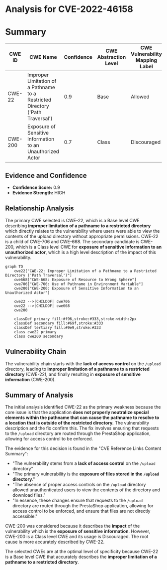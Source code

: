 # Analysis for CVE-2022-46158

# Summary
| CWE ID | CWE Name | Confidence | CWE Abstraction Level | CWE Vulnerability Mapping Label | CWE-Vulnerability Mapping Notes |
|---|---|---|---|---|---|
| CWE-22 | Improper Limitation of a Pathname to a Restricted Directory ('Path Traversal') | 0.9 | Base | Allowed | Primary CWE |
| CWE-200 | Exposure of Sensitive Information to an Unauthorized Actor | 0.7 | Class | Discouraged | Secondary Candidate |

## Evidence and Confidence

*   **Confidence Score:** 0.9
*   **Evidence Strength:** HIGH

## Relationship Analysis
The primary CWE selected is CWE-22, which is a Base level CWE describing **improper limitation of a pathname to a restricted directory** which directly relates to the vulnerability where users were able to view the contents of the upload directory without appropriate permissions. CWE-22 is a child of CWE-706 and CWE-668. The secondary candidate is CWE-200, which is a Class level CWE for **exposure of sensitive information to an unauthorized actor**, which is a high level description of the impact of this vulnerability.

```mermaid
graph TD
    cwe22["CWE-22: Improper Limitation of a Pathname to a Restricted Directory ('Path Traversal')"]
    cwe668["CWE-668: Exposure of Resource to Wrong Sphere"]
    cwe706["CWE-706: Use of Pathname in Environment Variable"]
    cwe200["CWE-200: Exposure of Sensitive Information to an Unauthorized Actor"]
    
    cwe22 -->|CHILDOF| cwe706
    cwe22 -->|CHILDOF| cwe668
    cwe200
    
    classDef primary fill:#f96,stroke:#333,stroke-width:2px
    classDef secondary fill:#69f,stroke:#333
    classDef tertiary fill:#9e9,stroke:#333
    class cwe22 primary
    class cwe200 secondary
```

## Vulnerability Chain
The vulnerability chain starts with the **lack of access control** on the `/upload` directory, leading to **improper limitation of a pathname to a restricted directory** (CWE-22), and finally resulting in **exposure of sensitive information** (CWE-200).

## Summary of Analysis
The initial analysis identified CWE-22 as the primary weakness because the core issue is that the application **does not properly neutralize special elements within the pathname that can cause the pathname to resolve to a location that is outside of the restricted directory.** The vulnerability description and the fix confirm this. The fix involves ensuring that requests to the `/upload` directory are routed through the PrestaShop application, allowing for access control to be enforced.

The evidence for this decision is found in the "CVE Reference Links Content Summary":
*   "The vulnerability stems from a **lack of access control** on the `/upload` directory"
*   "The primary vulnerability is the **exposure of files stored in the `/upload` directory**."
*   "The absence of proper access controls on the `/upload` directory allowed unauthenticated users to view the contents of the directory and download files."
*   "In essence, these changes ensure that requests to the `/upload` directory are routed through the PrestaShop application, allowing for access control to be enforced, and ensure that files are not directly accessible."

CWE-200 was considered because it describes the **impact** of the vulnerability which is the **exposure of sensitive information**. However, CWE-200 is a Class level CWE and its usage is Discouraged. The root cause is more accurately described by CWE-22.

The selected CWEs are at the optimal level of specificity because CWE-22 is a Base level CWE that accurately describes the **improper limitation of a pathname to a restricted directory**.